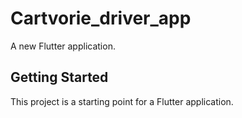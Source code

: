 # Cartvorie_driver_app

A new Flutter application.

## Getting Started

This project is a starting point for a Flutter application.


